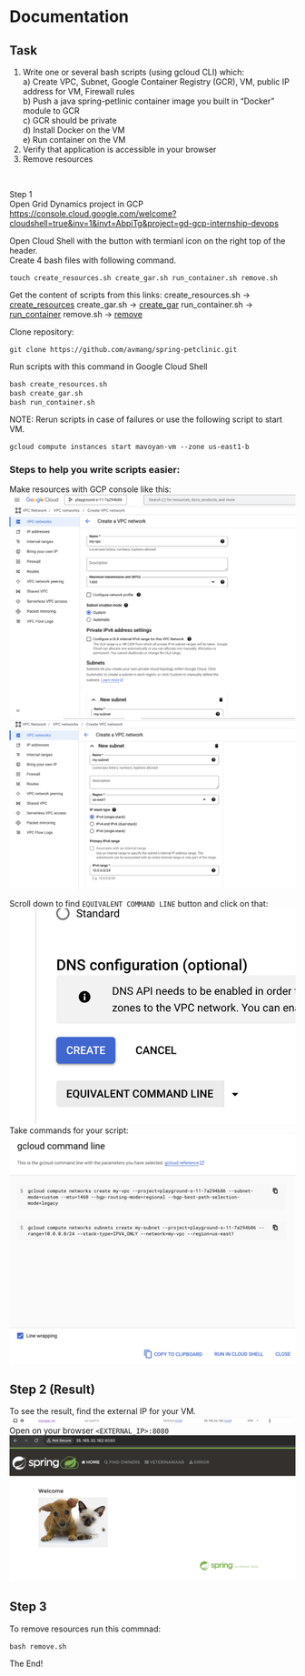 # Documentation

## Task
1. Write one or several bash scripts (using gcloud CLI) which:<br/>
    a) Create VPC, Subnet, Google Container Registry (GCR), VM, public IP address for VM, Firewall rules<br/>
    b) Push a java spring-petlinic container image you built in “Docker” module to GCR<br/>
    c) GCR should be private<br/>
    d) Install Docker on the VM <br/>
    e) Run container on the VM <br/>
2. Verify that application is accessible in your browser
3. Remove resources
<br/>

Step 1 <br/>
Open Grid Dynamics project in GCP <br/>
https://console.cloud.google.com/welcome?cloudshell=true&inv=1&invt=AbpiTg&project=gd-gcp-internship-devops

Open Cloud Shell with the button with termianl icon on the right top of the header. <br/>
Create 4 bash files with following command.
```
touch create_resources.sh create_gar.sh run_container.sh remove.sh
```
Get the content of scripts from this links:
create_resources.sh -> [create_resources](https://github.com/nlopatin-gd/mavoyan-internship/blob/bash/bash/1_fibonacci.sh)
create_gar.sh -> [create_gar](https://github.com/nlopatin-gd/mavoyan-internship/blob/bash/bash/1_fibonacci.sh)
run_container.sh -> [run_container](https://github.com/nlopatin-gd/mavoyan-internship/blob/bash/bash/1_fibonacci.sh)
remove.sh -> [remove](https://github.com/nlopatin-gd/mavoyan-internship/blob/bash/bash/1_fibonacci.sh)

Clone repository:
```
git clone https://github.com/avmang/spring-petclinic.git
```
Run scripts with this command in Google Cloud Shell
```
bash create_resources.sh 
bash create_gar.sh 
bash run_container.sh 
```
NOTE: Rerun scripts in case of failures or use the following script to start VM.
```
gcloud compute instances start mavoyan-vm --zone us-east1-b
```

### Steps to help you write scripts easier:

Make resources with GCP console like this:
![Screenshot](../screenshots/gcp-task/r1.png)
![Screenshot](../screenshots/gcp-task/r2.png)

Scroll down to find ``EQUIVALENT COMMAND LINE`` button and click on that:
![Screenshot](../screenshots/gcp-task/button.png)
Take commands for your script:
![Screenshot](../screenshots/gcp-task/commands.png)

## Step 2 (Result)
To see the result, find the external IP for your VM.
![Screenshot](../screenshots/gcp-task/externalip.png)
Open on your browser ``<EXTERNAL_IP>:8080``
![Screenshot](../screenshots/gcp-task/result.png)

## Step 3
To remove resources run this commnad:
```
bash remove.sh
```
The End!